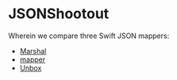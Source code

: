 # JSONShootout

Wherein we compare three Swift JSON mappers:
* [Marshal](https://github.com/utahiosmac/Marshal)
* [mapper](https://github.com/lyft/mapper)
* [Unbox](https://github.com/JohnSundell/Unbox)

